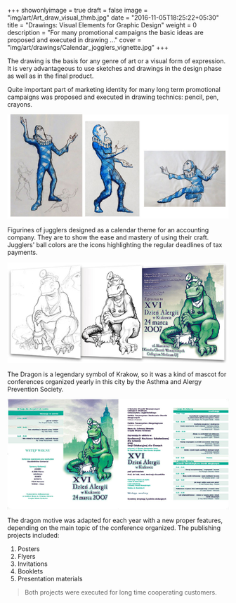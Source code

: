 +++
showonlyimage = true
draft = false
image = "img/art/Art_draw_visual_thmb.jpg"
date = "2016-11-05T18:25:22+05:30"
title = "Drawings: Visual Elements for Graphic Design"
weight = 0 
description = "For many promotional campaigns the basic ideas are proposed and executed in drawing ..."
cover = "img/art/drawings/Calendar_jogglers_vignette.jpg"
+++

The drawing is the basis for any genre of art or a visual form of expression. It is very advantageous to use sketches and drawings in the design phase as well as in the final product.

<!--more-->
Quite important part of marketing identity for many long term promotional campaigns was proposed and executed in drawing technics: pencil, pen, crayons.

![sample image](/img/art/drawings/Calendar_jogglers.jpg)

Figurines of jugglers designed as a calendar theme for an accounting company. They are to show the ease and mastery of using their craft. Jugglers' ball colors are the icons highlighting the regular deadlines of tax payments.

![sample image](/img/art/drawings/dragon_post.jpg)

The Dragon is a legendary symbol of Krakow, so it was a kind of mascot for conferences organized yearly in this city by the Asthma and Alergy Prevention Society.

![sample image](/img/art/drawings/2-colour-flyer.jpg)

The dragon motive was adapted for each year with a new proper features, depending on the main topic of the conference organized. The publishing projects included:

1. Posters
2. Flyers
3. Invitations
4. Booklets
5. Presentation materials

> Both projects were executed for long time cooperating customers.
